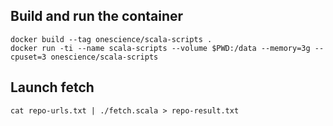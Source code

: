
## Build and run the container

```
docker build --tag onescience/scala-scripts .
docker run -ti --name scala-scripts --volume $PWD:/data --memory=3g --cpuset=3 onescience/scala-scripts
```

## Launch fetch

```
cat repo-urls.txt | ./fetch.scala > repo-result.txt
```
